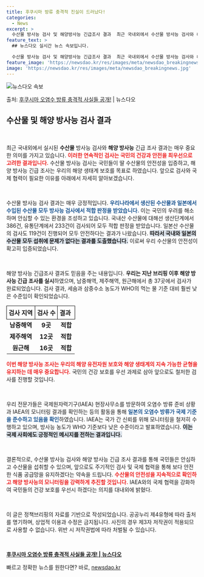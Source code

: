 ```yaml
---
title: 후쿠시마 방류 충격적 진실이 드러났다!
categories:
  - News
excerpt: >
  수산물 방사능 검사 및 해양방사능 긴급조사 결과  최근 국내외에서 수산물 방사능 검사와 해양 방사능 긴급 조…
feature_text: >
  ## 뉴스다오 실시간 뉴스 속보입니다.

  수산물 방사능 검사 및 해양방사능 긴급조사 결과  최근 국내외에서 수산물 방사능 검사와 해양 방사능 긴급 조…
feature_image: 'https://newsdao.kr/res/images/meta/newsdao_breakingnews.jpg'
image: 'https://newsdao.kr/res/images/meta/newsdao_breakingnews.jpg'
---
```


![뉴스다오 속보](https://newsdao.kr/res/images/meta/newsdao_breakingnews.jpg)

<p>출처: <a href="https://newsdao.kr/4330" rel="dofollow">후쿠시마 오염수 방류 충격적 사실들 공개!</a> | 뉴스다오</p>

<h2 data-ke-size="size26">수산물 및 해양 방사능 검사 결과</h2>

<p data-ke-size="size16">&nbsp;</p>

최근 국내외에서 실시된 <b>수산물</b> 방사능 검사와 <b>해양 방사능</b> 긴급 조사 결과는 매우 중요한 의미를 가지고 있습니다. <b><span style="color: #ee2323;">이러한 연속적인 검사는 국민의 건강과 안전을 최우선으로 고려한 결과입니다.</span></b> 수산물 방사능 검사는 국민들이 딸 수산물의 안전성을 입증하고, 해양 방사능 긴급 조사는 우리의 해양 생태계 보호를 목표로 하였습니다. 앞으로 검사와 국제 협력이 필요한 이유를 아래에서 자세히 알아보겠습니다. 

<p data-ke-size="size16">&nbsp;</p>

수산물 방사능 검사 결과는 매우 긍정적입니다. <b><span style="color: #1a5490;">우리나라에서 생산된 수산물과 일본에서 수입된 수산물 모두 방사능 검사에서 적합 판정을 받았습니다.</span></b> 이는 국민의 우려를 해소하며 안심할 수 있는 환경을 조성하고 있습니다. 국내산 수산물에 대해선 생산단계에서 386건, 유통단계에서 233건이 검사되어 모두 적합 판정을 받았습니다. 일본산 수산물의 검사도 119건이 진행되어 모두 안전하다는 결과가 나왔습니다. <b><span style="background-color: #21538527;">따라서 국내와 일본의 수산물 모두 섭취에 문제가 없다는 결과를 도출했습니다.</span></b> 이로써 우리 수산물의 안전성이 확고히 입증되었습니다.

<p data-ke-size="size16">&nbsp;</p>

해양 방사능 긴급조사 결과도 믿음을 주는 내용입니다. <b>우리는 지난 브리핑 이후 해양 방사능 긴급 조사를 실시</b>하였으며, 남중해역, 제주해역, 원근해에서 총 37곳에서 검사가 완료되었습니다. 검사 결과, 세슘과 삼중수소 농도가 WHO의 먹는 물 기준 대비 훨씬 낮은 수준임이 확인되었습니다. 

<table style="width: 100%; border-collapse: collapse;">
<tr>
<td style="padding: 5px; border: 1px solid black;"><b>검사 지역</b></td>
<td style="padding: 5px; border: 1px solid black;"><b>검사 수</b></td>
<td style="padding: 5px; border: 1px solid black;"><b>결과</b></td>
</tr>
<tr>
<td style="text-align: center; height: 17px;"><b>남중해역</b></td>
<td style="text-align: center; height: 17px;"><b>9곳</b></td>
<td style="text-align: center; height: 17px;"><b>적합</b></td>
</tr>
<tr>
<td style="text-align: center; height: 17px;"><b>제주해역</b></td>
<td style="text-align: center; height: 17px;"><b>12곳</b></td>
<td style="text-align: center; height: 17px;"><b>적합</b></td>
</tr>
<tr>
<td style="text-align: center; height: 17px;"><b>원근해</b></td>
<td style="text-align: center; height: 17px;"><b>16곳</b></td>
<td style="text-align: center; height: 17px;"><b>적합</b></td>
</tr>
</table>

<b><span style="color: #ee2323;">이번 해양 방사능 조사는 우리의 해양 유전자원 보호와 해양 생태계의 지속 가능한 균형을 유지하는 데 매우 중요합니다.</span></b> 국민의 건강 보호를 우선 과제로 삼아 앞으로도 철저한 검사를 진행할 것입니다.

<p data-ke-size="size16">&nbsp;</p>

우리 전문가들은 국제원자력기구(IAEA) 현장사무소를 방문하여 오염수 방류 준비 상황과 IAEA의 모니터링 결과를 확인하는 등의 활동을 통해 <b><span style="color: #1a5490;">일본의 오염수 방류가 국제 기준을 준수하고 있음을 확인</span></b>하였습니다. IAEA는 국가 간 신뢰를 위해 모니터링을 철저히 수행하고 있으며, 방사능 농도가 WHO 기준보다 낮은 수준이라고 발표하였습니다. <b><span style="background-color: #21538527;">이는 국제 사회에도 긍정적인 메시지를 전하는 결과입니다.</span></b> 

<p data-ke-size="size16">&nbsp;</p>

결론적으로, 수산물 방사능 검사와 해양 방사능 긴급 조사 결과를 통해 국민들은 안심하고 수산물을 섭취할 수 있으며, 앞으로도 주기적인 검사 및 국제 협력을 통해 보다 안전한 식품 공급망을 유지하겠다는 약속을 드립니다. <b><span style="color: #ee2323;">수산물의 안전성을 지속적으로 확인하고 해양 방사능의 모니터링을 강력하게 추진할 것입니다.</span></b> IAEA와의 국제 협력을 강화하여 국민들의 건강 보호를 우선시 하겠다는 의지를 대내외에 밝혔다. 

<p data-ke-size="size16">&nbsp;</p>

이 글은 정책브리핑의 자료를 기반으로 작성되었습니다. 공공누리 제4유형에 따라 출처를 명기하며, 상업적 이용과 수정은 금지됩니다. 사진의 경우 제3자 저작권이 적용되므로 사용할 수 없습니다. 위반 시 저작권법에 따라 처벌될 수 있습니다. 

<p data-ke-size="size16">&nbsp;</p>

<b><a href="https://newsdao.kr/4330" target="_blank">후쿠시마 오염수 방류 충격적 사실들 공개! | 뉴스다오</a></b> 

빠르고 정확한 뉴스를 원한다면? 바로, <a href="https://newsdao.kr" rel="dofollow">newsdao.kr</a>


